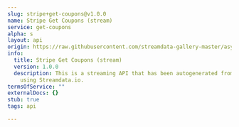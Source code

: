 ```yaml
---
slug: stripe+get-coupons@v1.0.0
name: Stripe Get Coupons (stream)
service: get-coupons
alpha: s
layout: api
origin: https://raw.githubusercontent.com/streamdata-gallery-master/asyncapi/master/_listings/stripe/stripe-get-coupons-stream-async.md
info:
  title: Stripe Get Coupons (stream)
  version: 1.0.0
  description: This is a streaming API that has been autogenerated from the Stripe
    using Streamdata.io.
termsOfService: ""
externalDocs: {}
stub: true
tags: api

---
```

